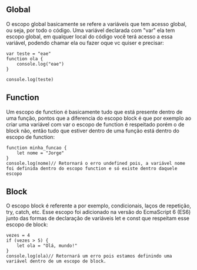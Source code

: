 
## Global
O escopo global basicamente se refere a variáveis que tem acesso global, ou seja, por todo o código. Uma variável declarada com "var" ela tem escopo global, em qualquer local do código 
você terá acesso a essa variável, podendo chamar ela ou fazer oque vc quiser e precisar:
```
var teste = "eae"
function ola {
	console.log("eae")
}

console.log(teste)
```

## Function
Um escopo de function é basicamente tudo que está presente dentro de uma função, pontos que a diferencia do escopo block é que por exemplo ao criar uma variável com var o escopo de function é respeitado porém o de block não, então tudo que estiver dentro de uma função está dentro do escopo de function:
```
function minha_funcao {
	let nome = "Jorge"
}
console.log(nome)// Retornará o erro undefined pois, a variável nome foi definida dentro do escopo function e só existe dentro daquele escopo
```

## Block
O escopo block é referente a por exemplo, condicionais, laços de repetição, try, catch, etc. Esse escopo foi adicionado na versão do EcmaScript 6 (ES6) junto das formas de declaração de variáveis let e const que respeitam esse escopo de block:
```
vezes = 4
if (vezes > 5) {
	let ola = "Olá, mundo!"
}
console.log(ola)// Retornará um erro pois estamos definindo uma variável dentro de um escopo de block.
```